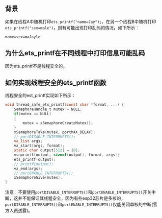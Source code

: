 ## 背景
如果在线程A中随机打印`ets_printf("name=Jay");`，在另一个线程B中随机打印`ets_printf("sex=male")`，则有可能出现打印乱码的情况，如下所示：
```
name=sex=maJayle
```

## 为什么ets_printf在不同线程中打印信息可能乱码
因为ets_printf不是线程安全的。

## 如何实现线程安全的ets_printf函数
线程安全的est_printf实现如下所示：
```c
void thread_safe_ets_printf(const char *format, ...) {
    SemaphoreHandle_t mutex = NULL;
    if(mutex == NULL)
    {
        mutex = xSemaphoreCreateMutex();
    } 
    xSemaphoreTake(mutex, portMAX_DELAY);
    // portDISABLE_INTERRUPTS();
    va_list args;
    va_start(args, format);
    static char output[512] = {0};
    vsnprintf(output, sizeof(output), format, args);
    ets_printf(output);
    // printf(output);
    va_end(args);
    // portENABLE_INTERRUPTS();
    xSemaphoreGive(mutex);
}
```

注意：不要使用`portDISABLE_INTERRUPTS()`和`portENABLE_INTERRUPTS()`开关中断，这并不能保证其线程安全，因为有些esp32芯片是多核的，`portDISABLE_INTERRUPTS()`和`portENABLE_INTERRUPTS()`仅能关闭单核的中断(官方人员透露)。

